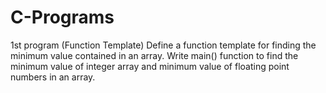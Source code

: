 # C-Programs

1st program
(Function Template) Define a function template for finding the minimum
value contained in an array. Write main() function to find the minimum
value of integer array and minimum value of floating point numbers in an
array.


